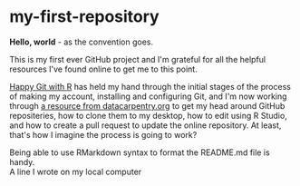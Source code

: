 # my-first-repository

**Hello, world** - as the convention goes.

This is my first ever GitHub project and I'm grateful for all the helpful resources I've found online to get me to this point.

[Happy Git with R](https://happygitwithr.com/) has held my hand through the initial stages of the process of making my account, installing and configuring Git, and I'm now working through [a resource from datacarpentry.org](https://datacarpentry.org/rr-version-control/02-git-in-github/index.html) to get my head around GitHub repositeries, how to clone them to my desktop, how to edit using R Studio, and how to create a pull request to update the online repository.  At least, that's how I imagine the process is going to work?

Being able to use RMarkdown syntax to format the README.md file is handy.  
A line I wrote on my local computer
